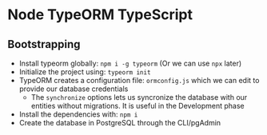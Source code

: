 # Node TypeORM TypeScript

## Bootstrapping

- Install typeorm globally: `npm i -g typeorm` (Or we can use `npx` later)
- Initialize the project using: `typeorm init`
- TypeORM creates a configuration file: `ormconfig.js` which we can edit to provide our database credentials
  - The `synchronize` options lets us syncronize the database with our entities without migrations. It is useful in the Development phase
- Install the dependencies with: `npm i`
- Create the database in PostgreSQL through the CLI/pgAdmin
